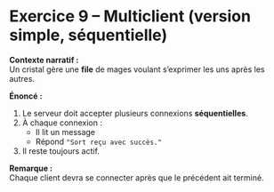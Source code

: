 # Exercice 9 – Multiclient (version simple, séquentielle)

**Contexte narratif :**  
Un cristal gère une **file** de mages voulant s’exprimer les uns après les autres.

**Énoncé :**  
1. Le serveur doit accepter plusieurs connexions **séquentielles**.  
2. À chaque connexion :
   - Il lit un message  
   - Répond `"Sort reçu avec succès."`  
3. Il reste toujours actif.

**Remarque :**  
Chaque client devra se connecter après que le précédent ait terminé.


